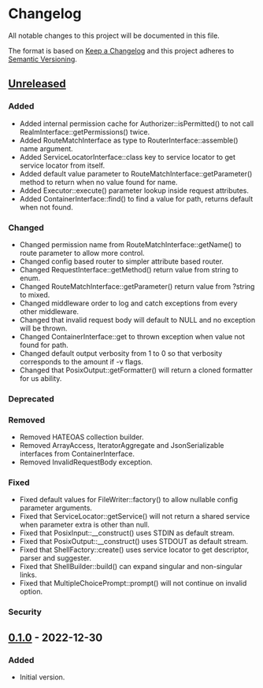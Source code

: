 # Changelog

All notable changes to this project will be documented in this file.

The format is based on [Keep a Changelog](http://keepachangelog.com/en/1.0.0/) and this project adheres to
[Semantic Versioning](http://semver.org/spec/v2.0.0.html).

## [Unreleased]

### Added

- Added internal permission cache for Authorizer::isPermitted() to not call RealmInterface::getPermissions() twice.
- Added RouteMatchInterface as type to RouterInterface::assemble() name argument.
- Added ServiceLocatorInterface::class key to service locator to get service locator from itself.
- Added default value parameter to RouteMatchInterface::getParameter() method to return when no value found for name.
- Added Executor::execute() parameter lookup inside request attributes.
- Added ContainerInterface::find() to find a value for path, returns default when not found.

### Changed

- Changed permission name from RouteMatchInterface::getName() to route parameter to allow more control.
- Changed config based router to simpler attribute based router.
- Changed RequestInterface::getMethod() return value from string to enum.
- Changed RouteMatchInterface::getParameter() return value from ?string to mixed.
- Changed middleware order to log and catch exceptions from every other middleware.
- Changed that invalid request body will default to NULL and no exception will be thrown.
- Changed ContainerInterface::get to thrown exception when value not found for path.
- Changed default output verbosity from 1 to 0 so that verbosity corresponds to the amount if -v flags.
- Changed that PosixOutput::getFormatter() will return a cloned formatter for us ability.

### Deprecated

### Removed

- Removed HATEOAS collection builder.
- Removed ArrayAccess, IteratorAggregate and JsonSerializable interfaces from ContainerInterface.
- Removed InvalidRequestBody exception.

### Fixed

- Fixed default values for FileWriter::factory() to allow nullable config parameter arguments.
- Fixed that ServiceLocator::getService() will not return a shared service when parameter extra is other than null.
- Fixed that PosixInput::__construct() uses STDIN as default stream.
- Fixed that PosixOutput::__construct() uses STDOUT as default stream.
- Fixed that ShellFactory::create() uses service locator to get descriptor, parser and suggester.
- Fixed that ShellBuilder::build() can expand singular and non-singular links.
- Fixed that MultipleChoicePrompt::prompt() will not continue on invalid option.

### Security

## [0.1.0] - 2022-12-30

### Added

- Initial version.

[unreleased]: https://github.com/extendssoftware/exa-php/compare/0.1.0...HEAD

[0.1.0]: https://github.com/extendssoftware/exa-php/commits/0.1.0